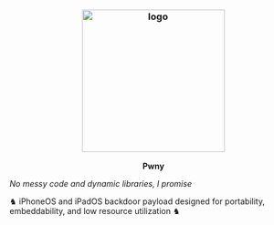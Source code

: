 <h3 align="center"><img src="https://user-images.githubusercontent.com/54115104/120180187-21f87e80-c214-11eb-9f78-4e29d619c6bf.png" alt="logo" height="250px"></h3>

<p align="center">
    <b>Pwny</b><br>
</p>

*No messy code and dynamic libraries, I promise*

♞ iPhoneOS and iPadOS backdoor payload designed for portability, embeddability, and low resource utilization ♞
